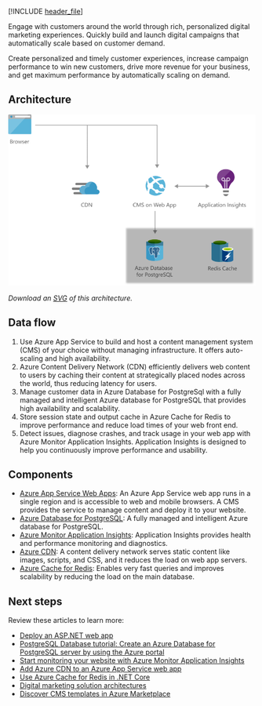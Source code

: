 


[!INCLUDE [header_file](../../../includes/sol-idea-header.md)]

Engage with customers around the world through rich, personalized digital marketing experiences. Quickly build and launch digital campaigns that automatically scale based on customer demand.  

Create personalized and timely customer experiences, increase campaign performance to win new customers, drive more revenue for your business, and get maximum performance by automatically scaling on demand.

## Architecture

![Architecture Diagram](../media/digital-marketing-using-azure-database-for-postgresql.png)

*Download an [SVG](../media/digital-marketing-using-azure-database-for-postgresql.svg) of this architecture.*

## Data flow

1. Use Azure App Service to build and host a content management system (CMS) of your choice without managing infrastructure. It offers auto-scaling and high availability.
2. Azure Content Delivery Network (CDN) efficiently delivers web content to users by caching their content at strategically placed nodes across the world, thus reducing latency for users.
3. Manage customer data in Azure Database for PostgreSql with a fully managed and intelligent Azure database for PostgreSQL that provides high availability and scalability. 
4. Store session state and output cache in Azure Cache for Redis to improve performance and reduce load times of your web front end.
5. Detect issues, diagnose crashes, and track usage in your web app with Azure Monitor Application Insights. Application Insights is designed to help you continuously improve performance and usability.

## Components

* [Azure App Service Web Apps](https://azure.microsoft.com/services/app-service/web): An Azure App Service web app runs in a single region and is accessible to web and mobile browsers. A CMS provides the service to manage content and deploy it to your website.
* [Azure Database for PostgreSQL](https://azure.microsoft.com/services/postgresql): A fully managed and intelligent Azure database for PostgreSQL.
* [Azure Monitor Application Insights](https://azure.microsoft.com/services/monitor): Application Insights provides health and performance monitoring and diagnostics.
* [Azure CDN](https://azure.microsoft.com/services/cdn): A content delivery network serves static content like images, scripts, and CSS, and it reduces the load on web app servers.
* [Azure Cache for Redis](https://azure.microsoft.com/services/cache): Enables very fast queries and improves scalability by reducing the load on the main database.

## Next steps

Review these articles to learn more:

* [Deploy an ASP.NET web app](azure/app-service/quickstart-dotnetcore)
* [PostgreSQL Database tutorial: Create an Azure Database for PostgreSQL server by using the Azure portal](/azure/postgresql/quickstart-create-server-database-portal)
* [Start monitoring your website with Azure Monitor Application Insights](/azure/azure-monitor/app/website-monitoring)
* [Add Azure CDN to an Azure App Service web app](/azure/cdn/cdn-add-to-web-app)
* [Use Azure Cache for Redis in .NET Core](/azure/azure-cache-for-redis/cache-dotnet-core-quickstart)
* [Digital marketing solution architectures](https://azure.microsoft.com/solutions/digital-marketing/)
* [Discover CMS templates in Azure Marketplace](https://azuremarketplace.microsoft.com/marketplace/apps/category/web?page=1&subcategories=blogs-cmss)
